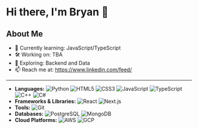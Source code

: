 # Hi there, I'm Bryan 👋

## About Me

- 🌱 Currently learning: JavaScript/TypeScript
- 🛠️ Working on: TBA
- 🔭 Exploring: Backend and Data
- 📫 Reach me at: https://www.linkedin.com/feed/

---

- **Languages:** ![Python](https://img.shields.io/badge/-Python-blue?logo=python) ![HTML5](https://img.shields.io/badge/-HTML5-orange?logo=html5) ![CSS3](https://img.shields.io/badge/-CSS3-blue?logo=css3) ![JavaScript](https://img.shields.io/badge/-JavaScript-yellow?logo=javascript) ![TypeScript](https://img.shields.io/badge/-TypeScript-blue?logo=typescript) ![C++](https://img.shields.io/badge/-C++-00599C?logo=c%2B%2B) ![C#](https://img.shields.io/badge/-C%23-239120?logo=c-sharp)
- **Frameworks & Libraries:** ![React](https://img.shields.io/badge/-React-blue?logo=react) ![Next.js](https://img.shields.io/badge/-Next.js-black?logo=next.js)
- **Tools:** ![Git](https://img.shields.io/badge/-Git-orange?logo=git)
- **Databases:** ![PostgreSQL](https://img.shields.io/badge/-PostgreSQL-blue?logo=postgresql) ![MongoDB](https://img.shields.io/badge/-MongoDB-green?logo=mongodb)
- **Cloud Platforms:** ![AWS](https://img.shields.io/badge/-AWS-orange?logo=amazon-aws) ![GCP](https://img.shields.io/badge/-GCP-blue?logo=google-cloud)
